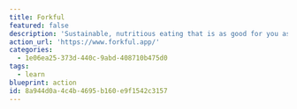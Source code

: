 ```yaml
---
title: Forkful
featured: false
description: 'Sustainable, nutritious eating that is as good for you as it is for the planet. With our powerful recipe search, you can view the nutritional benefit and environmental impact of thousands of recipes at a glance, empowering you to make awesome decisions.'
action_url: 'https://www.forkful.app/'
categories:
  - 1e06ea25-373d-440c-9abd-408710b475d0
tags:
  - learn
blueprint: action
id: 8a944d0a-4c4b-4695-b160-e9f1542c3157
---
```

